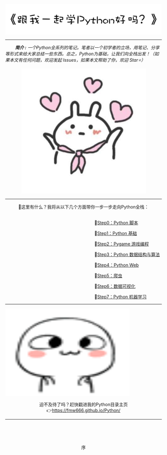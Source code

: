 <div align="center">
    <img src="https://github.com/fmw666/Python/blob/master/pics/tit.png?raw=true">
</div>

---

&ensp;&ensp;&ensp;&ensp; ***简介 :** 一个Python全系列的笔记。笔者以一个初学者的立场，用笔记、分享等形式来给大家总结一些东西。总之，Python为基础，让我们向全栈出发！（如果本文有任何问题，欢迎发起 Issues，如果本文帮助了你，欢迎 Star⭐）*

<div align="center">
    <img src="https://github.com/fmw666/Python/blob/master/pics/cute1.jpg?raw=true">
</div>

---

<div align="center">
    💌这里有什么？我将从以下几个方面带你一步一步走向Python全栈：
</div>
<br>

&emsp;&emsp;&emsp;&emsp;&emsp;&emsp;&emsp;&emsp;&emsp;&emsp;&emsp;&emsp;&emsp;&emsp;&emsp;&emsp;&emsp;&emsp;&emsp;&emsp;&ensp;📖<a href="step0-Python-Script">Step0：Python 脚本</a>

&emsp;&emsp;&emsp;&emsp;&emsp;&emsp;&emsp;&emsp;&emsp;&emsp;&emsp;&emsp;&emsp;&emsp;&emsp;&emsp;&emsp;&emsp;&emsp;&emsp;&ensp;📖<a href="step1-Python-basis">Step1：Python 基础</a>

&emsp;&emsp;&emsp;&emsp;&emsp;&emsp;&emsp;&emsp;&emsp;&emsp;&emsp;&emsp;&emsp;&emsp;&emsp;&emsp;&emsp;&emsp;&emsp;&emsp;&ensp;📖<a href="step2-Pygame">Step2：Pygame 游戏编程</a>

&emsp;&emsp;&emsp;&emsp;&emsp;&emsp;&emsp;&emsp;&emsp;&emsp;&emsp;&emsp;&emsp;&emsp;&emsp;&emsp;&emsp;&emsp;&emsp;&emsp;&ensp;📖<a href="step3-Algorithm">Step3：Python 数据结构与算法</a>

&emsp;&emsp;&emsp;&emsp;&emsp;&emsp;&emsp;&emsp;&emsp;&emsp;&emsp;&emsp;&emsp;&emsp;&emsp;&emsp;&emsp;&emsp;&emsp;&emsp;&ensp;📖<a href="step4-Python-web">Step4：Python Web</a>

&emsp;&emsp;&emsp;&emsp;&emsp;&emsp;&emsp;&emsp;&emsp;&emsp;&emsp;&emsp;&emsp;&emsp;&emsp;&emsp;&emsp;&emsp;&emsp;&emsp;&ensp;📖<a href="step5-Crawl">Step5：爬虫</a>

&emsp;&emsp;&emsp;&emsp;&emsp;&emsp;&emsp;&emsp;&emsp;&emsp;&emsp;&emsp;&emsp;&emsp;&emsp;&emsp;&emsp;&emsp;&emsp;&emsp;&ensp;📖<a href="#no-jump">Step6：数据可视化</a>

&emsp;&emsp;&emsp;&emsp;&emsp;&emsp;&emsp;&emsp;&emsp;&emsp;&emsp;&emsp;&emsp;&emsp;&emsp;&emsp;&emsp;&emsp;&emsp;&emsp;&ensp;📖<a href="#no-jump">Step7：Python 机器学习</a>

---
<div align="center" style="width: 400px;height: 280px;">
    <img src="https://github.com/fmw666/Python/blob/master/pics/emoj.gif?raw=true" style="width:400px;height:280px;">
</div>
<br>
<div align="center">
    迫不及待了吗？赶快戳进我的Python目录主页
</div>
<div align="center">
    👉<a href="https://fmw666.github.io/Python/">https://fmw666.github.io/Python/</a>
</div>


---

<br><br><br>
<div align="center">
    序
</div>

